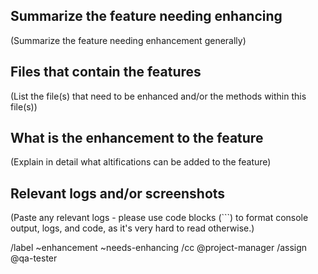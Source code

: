 ## Summarize the feature needing enhancing

(Summarize the feature needing enhancement generally)

## Files that contain the features

(List the file(s) that need to be enhanced and/or the methods within this file(s))

## What is the enhancement to the feature

(Explain in detail what altifications can be added to the feature)

## Relevant logs and/or screenshots

(Paste any relevant logs - please use code blocks (```) to format console output, logs, and code, as
it's very hard to read otherwise.)


/label ~enhancement ~needs-enhancing
/cc @project-manager
/assign @qa-tester
